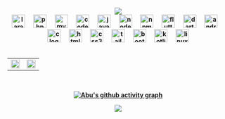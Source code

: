 <h4 align="center">
  <a href="https://abutahir.tech"><img src="https://readme-typing-svg.herokuapp.com?lines=Hi!+👋+I'm+Abu+Tahir.;A+Full-Stack+Developer.;I+love+Coding.;I+love+Games.;&center=true&width=500&height=50"></a>
</ph4>




<div align="center">
    <img src="https://static.cdnlogo.com/logos/l/23/laravel.svg" height="30" alt="laravel logo" />
    <img width="12" />
    <img src="https://cdn.jsdelivr.net/gh/devicons/devicon/icons/php/php-original.svg" height="30" alt="php logo" />
    <img width="12" />
    <img src="https://cdn.jsdelivr.net/gh/devicons/devicon/icons/mysql/mysql-original.svg" height="30"
        alt="mysql logo" />
    <img width="12" />
    <img src="https://cdn.jsdelivr.net/gh/devicons/devicon/icons/codeigniter/codeigniter-plain.svg" height="30"
        alt="codeigniter logo" />
    <img width="12" />
    <img src="https://cdn.jsdelivr.net/gh/devicons/devicon/icons/javascript/javascript-original.svg" height="30"
        alt="javascript logo" />
    <img width="12" />
    <img src="https://cdn.jsdelivr.net/gh/devicons/devicon/icons/nodejs/nodejs-original.svg" height="30"
        alt="nodejs logo" />
    <img width="12" />
    <img src="https://cdn.jsdelivr.net/gh/devicons/devicon/icons/npm/npm-original-wordmark.svg" height="30"
        alt="npm logo" />
    <img width="12" />
    <img src="https://cdn.jsdelivr.net/gh/devicons/devicon/icons/flutter/flutter-original.svg" height="30"
        alt="flutter logo" />
    <img width="12" />
    <img src="https://cdn.jsdelivr.net/gh/devicons/devicon/icons/dart/dart-original.svg" height="30"
        alt="dart logo" />
    <img width="12" />
    <img src="https://cdn.jsdelivr.net/gh/devicons/devicon/icons/androidstudio/androidstudio-original.svg"
        height="30" alt="androidstudio logo" />
    <img width="12" />
    <img src="https://cdn.jsdelivr.net/gh/devicons/devicon/icons/c/c-original.svg" height="30" alt="c logo" />
    <img width="12" />
    <img src="https://cdn.jsdelivr.net/gh/devicons/devicon/icons/html5/html5-original.svg" height="30"
        alt="html5 logo" />
    <img width="12" />
    <img src="https://cdn.jsdelivr.net/gh/devicons/devicon/icons/css3/css3-original.svg" height="30"
        alt="css3 logo" />
    <img width="12" />
    <img src="https://cdn.jsdelivr.net/gh/devicons/devicon/icons/tailwindcss/tailwindcss-original-wordmark.svg"
        height="30" alt="tailwindcss logo" />
    <img width="12" />
    <img src="https://cdn.jsdelivr.net/gh/devicons/devicon/icons/bootstrap/bootstrap-original.svg" height="30"
        alt="bootstrap logo" />
    <img width="12" />
    <img src="https://cdn.jsdelivr.net/gh/devicons/devicon/icons/kotlin/kotlin-original.svg" height="30"
        alt="kotlin logo" />
    <img width="12" />
    <img src="https://cdn.jsdelivr.net/gh/devicons/devicon/icons/linux/linux-original.svg" height="30"
        alt="linux logo" />
</div>




<br>
<table style="border-collapse: collapse; border: none;">
  <tr>
    <td style="border: none;"><img width="100%" src="https://github-readme-stats.vercel.app/api?username=abu-tahir-0&show_icons=true&include_all_commits=true&theme=chartreuse-dark&hide_border=true"></td>
    <td style="border: none;"><img width="100%" src="https://github-readme-streak-stats.herokuapp.com/?user=abu-tahir-0&theme=chartreuse-dark&hide_border=true"></td>
  </tr>
</table>
<br>

[![Abu's github activity graph](https://github-readme-activity-graph.vercel.app/graph?username=abu-tahir-0&bg_color=000000&color=7fff00&line=58b100&point=58b100&area=true&hide_border=true)](https://github.com/abu-tahir-0/)


<p align="center"><img src="https://profile-counter.glitch.me/{abu-tahir-0}/count.svg"></p>


